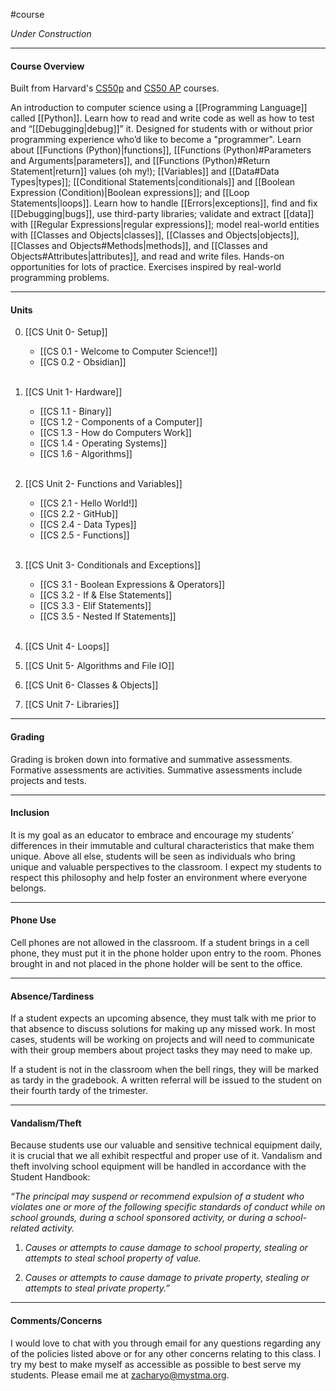 #course

*Under Construction*

---
#### Course Overview

Built from Harvard's [CS50p](https://cs50.harvard.edu/python/2022/) and [CS50 AP](https://cs50.harvard.edu/ap/2024/curriculum/) courses.

An introduction to computer science using a [[Programming Language]] called [[Python]]. Learn how to read and write code as well as how to test and “[[Debugging|debug]]” it. Designed for students with or without prior programming experience who’d like to become a "programmer". Learn about [[Functions (Python)|functions]], [[Functions (Python)#Parameters and Arguments|parameters]], and [[Functions (Python)#Return Statement|return]] values (oh my!); [[Variables]] and [[Data#Data Types|types]]; [[Conditional Statements|conditionals]] and [[Boolean Expression (Condition)|Boolean expressions]]; and [[Loop Statements|loops]]. Learn how to handle [[Errors|exceptions]], find and fix [[Debugging|bugs]], use third-party libraries; validate and extract [[data]] with [[Regular Expressions|regular expressions]]; model real-world entities with [[Classes and Objects|classes]], [[Classes and Objects|objects]], [[Classes and Objects#Methods|methods]], and [[Classes and Objects#Attributes|attributes]], and read and write files. Hands-on opportunities for lots of practice. Exercises inspired by real-world programming problems. 

---
#### Units

0. [[CS Unit 0- Setup]]
	* [[CS 0.1 - Welcome to Computer Science!]]
	* [[CS 0.2 - Obsidian]]<br><br>

1. [[CS Unit 1- Hardware]]
	- [[CS 1.1 - Binary]]
	- [[CS 1.2 - Components of a Computer]]
	- [[CS 1.3 - How do Computers Work]]
	- [[CS 1.4 - Operating Systems]]
	- [[CS 1.6 - Algorithms]]<br><br>
	
2. [[CS Unit 2- Functions and Variables]]
	- [[CS 2.1 - Hello World!]]
	- [[CS 2.2 - GitHub]]
	- [[CS 2.4 - Data Types]]
	- [[CS 2.5 - Functions]]<br><br>

3. [[CS Unit 3- Conditionals and Exceptions]]
	* [[CS 3.1 - Boolean Expressions & Operators]]
	* [[CS 3.2 - If & Else Statements]]
	* [[CS 3.3 - Elif Statements]]
	* [[CS 3.5 - Nested If Statements]]<br><br>
	
1. [[CS Unit 4- Loops]]
2. [[CS Unit 5- Algorithms and File IO]]
3. [[CS Unit 6- Classes & Objects]]
4. [[CS Unit 7- Libraries]]

---
#### Grading

Grading is broken down into formative and summative assessments. Formative assessments are activities. Summative assessments include projects and tests.

---
#### Inclusion

It is my goal as an educator to embrace and encourage my students’ differences in their immutable and cultural characteristics that make them unique. Above all else, students will be seen as individuals who bring unique and valuable perspectives to the classroom. I expect my students to respect this philosophy and help foster an environment where everyone belongs.

---
#### Phone Use

Cell phones are not allowed in the classroom. If a student brings in a cell phone, they must put it in the phone holder upon entry to the room. Phones brought in and not placed in the phone holder will be sent to the office.

---
#### Absence/Tardiness

If a student expects an upcoming absence, they must talk with me prior to that absence to discuss solutions for making up any missed work. In most cases, students will be working on projects and will need to communicate with their group members about project tasks they may need to make up.

If a student is not in the classroom when the bell rings, they will be marked as tardy in the gradebook. A written referral will be issued to the student on their fourth tardy of the trimester.

---
#### Vandalism/Theft

Because students use our valuable and sensitive technical equipment daily, it is crucial that we all exhibit respectful and proper use of it. Vandalism and theft involving school equipment will be handled in accordance with the Student Handbook:

*“The principal may suspend or recommend expulsion of a student who violates one or more of the following specific standards of conduct while on school grounds, during a school sponsored activity, or during a school-related activity.*

1. *Causes or attempts to cause damage to school property, stealing or attempts to steal school property of value.*
    
2. *Causes or attempts to cause damage to private property, stealing or attempts to steal private property.”*

---
#### Comments/Concerns

I would love to chat with you through email for any questions regarding any of the policies listed above or for any other concerns relating to this class. I try my best to make myself as accessible as possible to best serve my students. Please email me at zacharyo@mystma.org.


